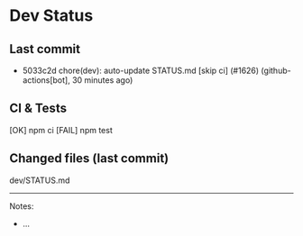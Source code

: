 # Dev Status

## Last commit
- 5033c2d chore(dev): auto-update STATUS.md [skip ci] (#1626) (github-actions[bot], 30 minutes ago)
## CI & Tests
[OK] npm ci
[FAIL] npm test

## Changed files (last commit)
dev/STATUS.md

---
Notes:
- ...
